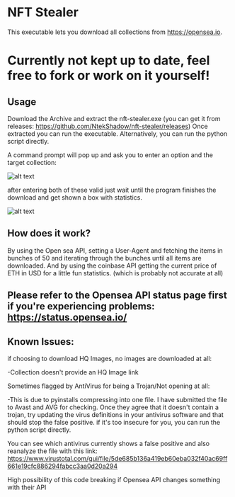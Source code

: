 # NFT Stealer
This executable lets you download all collections from https://opensea.io.

# Currently not kept up to date, feel free to fork or work on it yourself!

## Usage
Download the Archive and extract the nft-stealer.exe (you can get it from releases: https://github.com/NtekShadow/nft-stealer/releases)
Once extracted you can run the executable.
Alternatively, you can run the python script directly.

A command prompt will pop up and ask you to enter an option and the target collection:

![alt text](https://github.com/NtekShadow/nft-stealer/blob/master/main/images/nft-stealer-one.png?raw=true)

after entering both of these valid just wait until the program finishes the download and get shown a box with statistics.

![alt text](https://github.com/NtekShadow/nft-stealer/blob/master/main/images/nft-stealer-two.png?raw=true)

## How does it work?
By using the Open sea API, setting a User-Agent and fetching the items in bunches of 50 and iterating through the bunches until all items are downloaded.
And by using the coinbase API getting the current price of ETH in USD for a little fun statistics. (which is probably not accurate at all)

## Please refer to the Opensea API status page first if you're experiencing problems: https://status.opensea.io/
## Known Issues:
  if choosing to download HQ Images, no images are downloaded at all:
  
   -Collection doesn't provide an HQ Image link
    
  Sometimes flagged by AntiVirus for being a Trojan/Not opening at all:
  
  -This is due to pyinstalls compressing into one file. I have submitted the file to Avast and AVG for checking. Once they agree that it doesn't contain a trojan, try updating the virus definitions in your antivirus software and that should stop the false positive. if it's too insecure for you, you can run the python script directly.

You can see which antivirus currently shows a false positive and also reanalyze the file with this link:
https://www.virustotal.com/gui/file/5de685b136a419eb60eba032f40ac69ff661e19cfc886294fabcc3aa0d20a294
    
  High possibility of this code breaking if Opensea API changes something with their API
